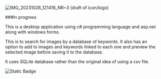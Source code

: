 

![IMG_20231028_121416_NR~3](https://github.com/Jamster3000/ImageSearch/assets/148760154/76c8d1da-f2ff-47b5-9247-b56e10ac4d5b)
(draft of icon/logo)

###In progress

This is a desktop application using c# programming language and asp.net along with windows forms. 

This is to search for images by a database of keywords. It also has an option to add to images and keywords linked to each one and preview the selected image before saving it to the database.

It uses SQLite database rather than the original idea of using a csv file.

![Static Badge](https://img.shields.io/badge/This_is_a_test-blue)

